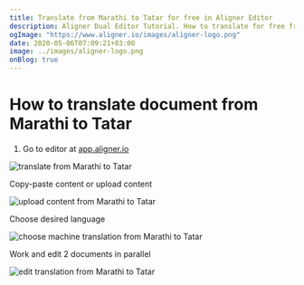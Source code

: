 ```yaml
---
title: Translate from Marathi to Tatar for free in Aligner Editor
description: Aligner Dual Editor Tutorial. How to translate for free from Marathi to Tatar. Aligner is multilingual document management platform. 
ogImage: "https://www.aligner.io/images/aligner-logo.png"
date: 2020-05-06T07:09:21+03:00
image: ../images/aligner-logo.png
onBlog: true
---
```


# How to translate document from Marathi to Tatar

1. Go to editor at [app.aligner.io](https://app.aligner.io "Aligner App web page")

![translate from Marathi to Tatar](../aligner-blank-editor.png "translate from Marathi to Tatar")

Copy-paste content or upload content

![upload content from Marathi to Tatar](../aligner-uploaded-document.png "upload content from Marathi to Tatar")

Choose desired language

![choose machine translation from Marathi to Tatar](../aligner-language-dropdown.png "choose machine translation from Marathi to Tatar")

Work and edit 2 documents in parallel

![edit translation from Marathi to Tatar](../aligner-double-sitded-editor.png "edit translation from Marathi to Tatar")


